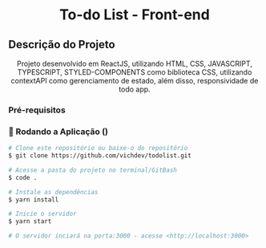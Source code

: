 <h1 align="center">To-do List - Front-end</h1>

## Descrição do Projeto

<p align="center">Projeto desenvolvido em ReactJS, utilizando HTML, CSS, JAVASCRIPT, TYPESCRIPT, STYLED-COMPONENTS como biblioteca CSS, utilizando contextAPI como gerenciamento de estado, além disso, responsividade de todo app. </p>

### Pré-requisitos

### 🎲 Rodando a Aplicação ()

```bash
# Clone este repositório ou baixe-o do repositório
$ git clone https://github.com/vichdev/todolist.git

# Acesse a pasta do projeto no terminal/GitBash
$ code .

# Instale as dependências
$ yarn install

# Inicie o servidor
$ yarn start

# O servidor inciará na porta:3000 - acesse <http://localhost:3000>

```
